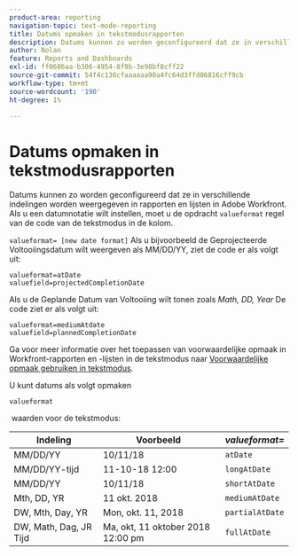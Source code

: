 ```yaml
---
product-area: reporting
navigation-topic: text-mode-reporting
title: Datums opmaken in tekstmodusrapporten
description: Datums kunnen zo worden geconfigureerd dat ze in verschillende indelingen worden weergegeven in rapporten en lijsten in Adobe Workfront. Als u een datumnotatie wilt instellen, moet u de regel met de waarde van de code voor de tekstmodus in de kolom wijzigen.
author: Nolan
feature: Reports and Dashboards
exl-id: ff0686aa-b306-4954-8f9b-3e98bf8cff22
source-git-commit: 54f4c136cfaaaaaa90a4fc64d3ffd06816cff9cb
workflow-type: tm+mt
source-wordcount: '190'
ht-degree: 1%

---
```


# Datums opmaken in tekstmodusrapporten

Datums kunnen zo worden geconfigureerd dat ze in verschillende indelingen worden weergegeven in rapporten en lijsten in Adobe Workfront. Als u een datumnotatie wilt instellen, moet u de opdracht `valueformat` regel van de code van de tekstmodus in de kolom.

`valueformat= [new date format]` Als u bijvoorbeeld de Geprojecteerde Voltooiingsdatum wilt weergeven als MM/DD/YY, ziet de code er als volgt uit:

```
valueformat=atDate
valuefield=projectedCompletionDate
```

Als u de Geplande Datum van Voltooiing wilt tonen zoals *Math, DD, Year* De code ziet er als volgt uit:

```
valueformat=mediumAtdate
valuefield=plannedCompletionDate
```

Ga voor meer informatie over het toepassen van voorwaardelijke opmaak in Workfront-rapporten en -lijsten in de tekstmodus naar [Voorwaardelijke opmaak gebruiken in tekstmodus](../../../reports-and-dashboards/reports/text-mode/use-conditional-formatting-text-mode.md).

U kunt datums als volgt opmaken

```
valueformat
```

 waarden voor de tekstmodus:

| **Indeling** | Voorbeeld  | ***valueformat=*** |
|---|---|---|
| MM/DD/YY | 10/11/18 | `atDate` |
| MM/DD/YY-tijd | 11-10-18 12:00 | `longAtDate` |
| MM/DD/YY | 10/11/18 | `shortAtDate` |
| Mth, DD, YR | 11 okt. 2018 | `mediumAtDate` |
| DW, Mth, Day, YR | Mon, okt. 11, 2018 | `partialAtDate` |
| DW, Math, Dag, JR Tijd | Ma, okt, 11 oktober 2018 12:00 pm | `fullAtDate` |
